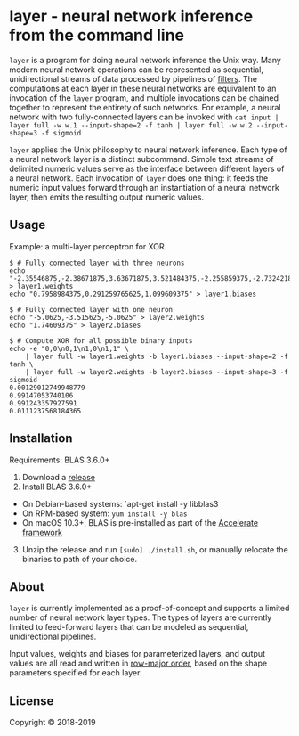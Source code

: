 # layer - neural network inference from the command line

`layer` is a program for doing neural network inference the Unix way. Many
modern neural network operations can be represented as sequential,
unidirectional streams of data processed by pipelines of [filters](https://en.wikipedia.org/wiki/Filter_(software)).
The computations at each layer in these neural networks are equivalent to an
invocation of the `layer` program, and multiple invocations can be chained
together to represent the entirety of such networks. For example, a neural
network with two fully-connected layers can be invoked with
`cat input | layer full -w w.1 --input-shape=2 -f tanh | layer full -w w.2 --input-shape=3 -f sigmoid`

`layer` applies the Unix philosophy to neural network inference. Each type of
a neural network layer is a distinct subcommand. Simple text streams of
delimited numeric values serve as the interface between different layers of a
neural network. Each invocation of `layer` does one thing: it feeds the numeric
input values forward through an instantiation of a neural network layer, then
emits the resulting output numeric values.

## Usage

Example: a multi-layer perceptron for XOR.

```shell
$ # Fully connected layer with three neurons
echo "-2.35546875,-2.38671875,3.63671875,3.521484375,-2.255859375,-2.732421875" > layer1.weights
echo "0.7958984375,0.291259765625,1.099609375" > layer1.biases

$ # Fully connected layer with one neuron
echo "-5.0625,-3.515625,-5.0625" > layer2.weights
echo "1.74609375" > layer2.biases

$ # Compute XOR for all possible binary inputs
echo -e "0,0\n0,1\n1,0\n1,1" \
    | layer full -w layer1.weights -b layer1.biases --input-shape=2 -f tanh \
    | layer full -w layer2.weights -b layer2.biases --input-shape=3 -f sigmoid
0.00129012749948779
0.99147053740106
0.991243357927591
0.0111237568184365
```

## Installation

Requirements: BLAS 3.6.0+

1. Download a [release](https://github.com/cloudkj/layer/releases)
2. Install BLAS 3.6.0+
  * On Debian-based systems: `apt-get install -y libblas3
  * On RPM-based system: `yum install -y blas`
  * On macOS 10.3+, BLAS is pre-installed as part of the
    [Accelerate framework](https://developer.apple.com/documentation/accelerate/blas)
3. Unzip the release and run `[sudo] ./install.sh`, or manually relocate the
   binaries to path of your choice.

## About

`layer` is currently implemented as a proof-of-concept and supports a limited
number of neural network layer types. The types of layers are currently limited
to feed-forward layers that can be modeled as sequential, unidirectional
pipelines.

Input values, weights and biases for parameterized layers, and output values
are all read and written in [row-major order](https://en.wikipedia.org/wiki/Row-_and_column-major_order),
based on the shape parameters specified for each layer.

## License

Copyright © 2018-2019
